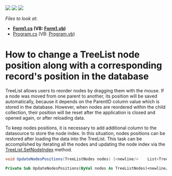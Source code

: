 <!-- default badges list -->
![](https://img.shields.io/endpoint?url=https://codecentral.devexpress.com/api/v1/VersionRange/128637290/13.1.4%2B)
[![](https://img.shields.io/badge/Open_in_DevExpress_Support_Center-FF7200?style=flat-square&logo=DevExpress&logoColor=white)](https://supportcenter.devexpress.com/ticket/details/E3577)
[![](https://img.shields.io/badge/📖_How_to_use_DevExpress_Examples-e9f6fc?style=flat-square)](https://docs.devexpress.com/GeneralInformation/403183)
<!-- default badges end -->
<!-- default file list -->
*Files to look at*:

* **[Form1.cs](./CS/Q351285/Form1.cs) (VB: [Form1.vb](./VB/Q351285/Form1.vb))**
* [Program.cs](./CS/Q351285/Program.cs) (VB: [Program.vb](./VB/Q351285/Program.vb))
<!-- default file list end -->
# How to change a TreeList node position along with a corresponding record's position in the database


<p>TreeList allows users to reorder nodes by dragging them with the mouse. If a node was moved from one parent to another, its position will be saved automatically, because it depends on the ParentID column value which is stored in the database. However, when nodes are reordered within the child collection, their position will be reset after the application is closed and opened again, or after reloading data.</p><p>To keep nodes positions, it is necessary to add additional column to the datasource to store the node index. In this situation, nodes positions can be restored after loading the data into the TreeList. This task can be accomplished by iterating all the nodes and updating the node index via the <a href="http://documentation.devexpress.com/#WindowsForms/DevExpressXtraTreeListTreeList_SetNodeIndextopic"><u>TreeList.SetNodeIndex</u></a> method.</p>

```cs
void UpdateNodesPositions(TreeListNodes nodes) {<newline/>    List<TreeListNode> ns = new List<TreeListNode>();<newline/>    foreach (TreeListNode n in nodes)<newline/>        ns.Add(n);<newline/>    foreach (TreeListNode n in ns) {<newline/>        UpdateNodesPositions(n.Nodes);<newline/>        n.TreeList.SetNodeIndex(n, Convert.ToInt32(n.GetValue("Order")));<newline/>    }<newline/>}<newline/>
```



```vb
Private Sub UpdateNodesPositions(ByVal nodes As TreeListNodes)<newline/>	Dim ns As New List(Of TreeListNode)()<newline/>	For Each n As TreeListNode In nodes<newline/>		ns.Add(n)<newline/>	Next n<newline/>	For Each n As TreeListNode In ns<newline/>		UpdateNodesPositions(n.Nodes)<newline/>		n.TreeList.SetNodeIndex(n, Convert.ToInt32(n.GetValue("Order")))<newline/>	Next n<newline/>End Sub
```

<p> </p>

<br/>


